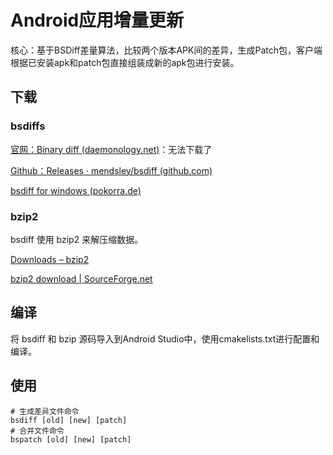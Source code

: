 # Android应用增量更新

核心：基于BSDiff差量算法，比较两个版本APK间的差异，生成Patch包，客户端根据已安装apk和patch包直接组装成新的apk包进行安装。

## 下载

### bsdiffs

[官网：Binary diff (daemonology.net)](http://www.daemonology.net/bsdiff/)：无法下载了

[Github：Releases · mendsley/bsdiff (github.com)](https://github.com/mendsley/bsdiff)

[bsdiff for windows (pokorra.de)](https://www.pokorra.de/coding/bsdiff.html)

### bzip2

bsdiff 使用 bzip2 来解压缩数据。

[Downloads – bzip2](http://www.bzip.org/downloads.html)

[bzip2 download | SourceForge.net](https://sourceforge.net/projects/bzip2/)

## 编译

将 bsdiff 和  bzip 源码导入到Android Studio中，使用cmakelists.txt进行配置和编译。

## 使用

```shell
# 生成差异文件命令
bsdiff [old] [new] [patch]
# 合并文件命令
bspatch [old] [new] [patch]
```

